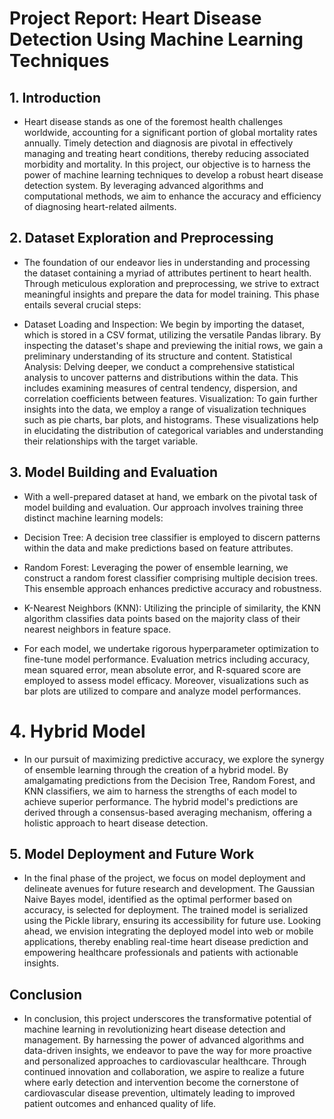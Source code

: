 # Project Report: Heart Disease Detection Using Machine Learning Techniques

## 1. Introduction

- Heart disease stands as one of the foremost health challenges worldwide, accounting for a significant portion of global mortality rates annually. Timely detection and diagnosis are pivotal in effectively managing and treating heart conditions, thereby reducing associated morbidity and mortality. In this project, our objective is to harness the power of machine learning techniques to develop a robust heart disease detection system. By leveraging advanced algorithms and computational methods, we aim to enhance the accuracy and efficiency of diagnosing heart-related ailments.

## 2. Dataset Exploration and Preprocessing

- The foundation of our endeavor lies in understanding and processing the dataset containing a myriad of attributes pertinent to heart health. Through meticulous exploration and preprocessing, we strive to extract meaningful insights and prepare the data for model training. This phase entails several crucial steps:

- Dataset Loading and Inspection: We begin by importing the dataset, which is stored in a CSV format, utilizing the versatile Pandas library. By inspecting the dataset's shape and previewing the initial rows, we gain a preliminary understanding of its structure and content.
  Statistical Analysis: Delving deeper, we conduct a comprehensive statistical analysis to uncover patterns and distributions within the data. This includes examining measures of central tendency, dispersion, and correlation coefficients between features.
  Visualization: To gain further insights into the data, we employ a range of visualization techniques such as pie charts, bar plots, and histograms. These visualizations help in elucidating the distribution of categorical variables and understanding their relationships with the target variable.

## 3. Model Building and Evaluation

- With a well-prepared dataset at hand, we embark on the pivotal task of model building and evaluation. Our approach involves training three distinct machine learning models:

- Decision Tree: A decision tree classifier is employed to discern patterns within the data and make predictions based on feature attributes.
- Random Forest: Leveraging the power of ensemble learning, we construct a random forest classifier comprising multiple decision trees. This ensemble approach enhances predictive accuracy and robustness.
- K-Nearest Neighbors (KNN): Utilizing the principle of similarity, the KNN algorithm classifies data points based on the majority class of their nearest neighbors in feature space.
- For each model, we undertake rigorous hyperparameter optimization to fine-tune model performance. Evaluation metrics including accuracy, mean squared error, mean absolute error, and R-squared score are employed to assess model efficacy. Moreover, visualizations such as bar plots are utilized to compare and analyze model performances.

# 4. Hybrid Model

- In our pursuit of maximizing predictive accuracy, we explore the synergy of ensemble learning through the creation of a hybrid model. By amalgamating predictions from the Decision Tree, Random Forest, and KNN classifiers, we aim to harness the strengths of each model to achieve superior performance. The hybrid model's predictions are derived through a consensus-based averaging mechanism, offering a holistic approach to heart disease detection.

## 5. Model Deployment and Future Work

- In the final phase of the project, we focus on model deployment and delineate avenues for future research and development. The Gaussian Naive Bayes model, identified as the optimal performer based on accuracy, is selected for deployment. The trained model is serialized using the Pickle library, ensuring its accessibility for future use. Looking ahead, we envision integrating the deployed model into web or mobile applications, thereby enabling real-time heart disease prediction and empowering healthcare professionals and patients with actionable insights.

## Conclusion

- In conclusion, this project underscores the transformative potential of machine learning in revolutionizing heart disease detection and management. By harnessing the power of advanced algorithms and data-driven insights, we endeavor to pave the way for more proactive and personalized approaches to cardiovascular healthcare. Through continued innovation and collaboration, we aspire to realize a future where early detection and intervention become the cornerstone of cardiovascular disease prevention, ultimately leading to improved patient outcomes and enhanced quality of life.
